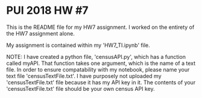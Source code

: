 # PUI 2018 HW #7

This is the README file for my HW7 assignment. I worked on the entirety of the HW7 assignment alone.

My assignment is contained within my 'HW7_TI.ipynb' file. 

NOTE: I have created a python file, 'censusAPI.py', which has a function called myAPI. That function takes one argument, which is the name of a text file. In order to ensure compatability with my notebook, please name your text file 'censusTextFile.txt'. I have purposely not uploaded my 'censusTextFile.txt' file because it has my API key in it. The contents of your 'censusTextFile.txt' file should be your own census API key.
